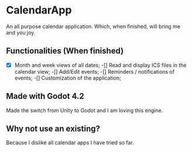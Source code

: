 # CalendarApp

An all purpose calendar application. Which, when finished, will bring me and you joy.

## Functionalities (When finished)

-[x] Month and week views of all dates;
-[] Read and display ICS files in the calendar view;
-[] Add/Edit events;
-[] Reminders / notifications of events;
-[] Customization of the application;
 
## Made with Godot 4.2 
Made the switch from Unity to Godot and I am loving this engine.

## Why not use an existing?

Because I dislike all calendar apps I have tried so far.
